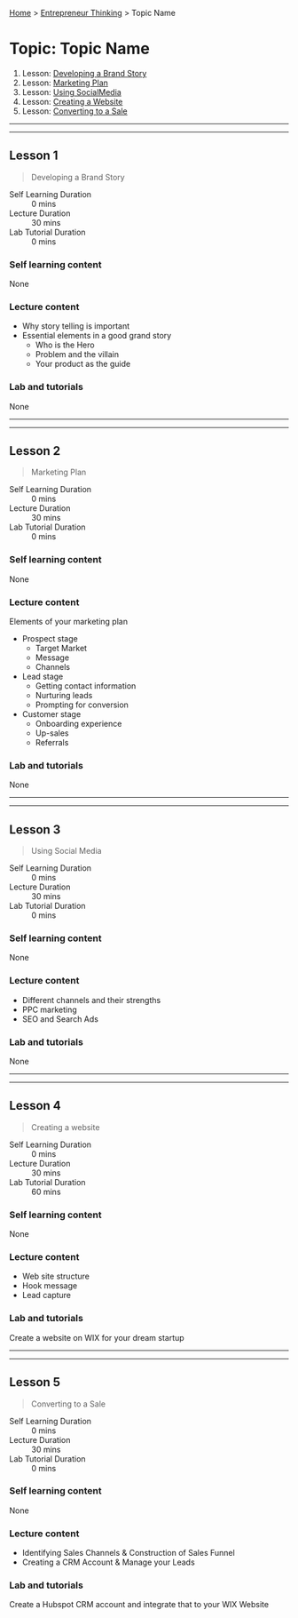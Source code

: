 [Home](../README.md) > [Entrepreneur Thinking](./README.md) > Topic Name

# Topic: Topic Name

1. Lesson: [Developing a Brand Story](#lesson-1)
1. Lesson: [Marketing Plan](#lesson-2)
1. Lesson: [Using SocialMedia](#lesson-3)
1. Lesson: [Creating a Website](#lesson-4)
1. Lesson: [Converting to a Sale](#lesson-5)

---

---

## Lesson 1

> Developing a Brand Story

<dl>
<dt>Self Learning Duration</dt>
<dd>0 mins</dd>
<dt>Lecture Duration</dt>
<dd>30 mins</dd>
<dt>Lab Tutorial Duration</dt>
<dd>0 mins</dd>
</dl>

### Self learning content

None

### Lecture content

- Why story telling is important
- Essential elements in a good grand story
  - Who is the Hero
  - Problem and the villain
  - Your product as the guide

### Lab and tutorials

None

---

---

## Lesson 2

> Marketing Plan

<dl>
<dt>Self Learning Duration</dt>
<dd>0 mins</dd>
<dt>Lecture Duration</dt>
<dd>30 mins</dd>
<dt>Lab Tutorial Duration</dt>
<dd>0 mins</dd>
</dl>

### Self learning content

None

### Lecture content

Elements of your marketing plan

- Prospect stage
  - Target Market
  - Message
  - Channels
- Lead stage
  - Getting contact information
  - Nurturing leads
  - Prompting for conversion
- Customer stage
  - Onboarding experience
  - Up-sales
  - Referrals

### Lab and tutorials

None

---

---

## Lesson 3

> Using Social Media

<dl>
<dt>Self Learning Duration</dt>
<dd>0 mins</dd>
<dt>Lecture Duration</dt>
<dd>30 mins</dd>
<dt>Lab Tutorial Duration</dt>
<dd>0 mins</dd>
</dl>

### Self learning content

None

### Lecture content

- Different channels and their strengths
- PPC marketing
- SEO and Search Ads

### Lab and tutorials

None

---

---

## Lesson 4

> Creating a website

<dl>
<dt>Self Learning Duration</dt>
<dd>0 mins</dd>
<dt>Lecture Duration</dt>
<dd>30 mins</dd>
<dt>Lab Tutorial Duration</dt>
<dd>60 mins</dd>
</dl>

### Self learning content

None

### Lecture content

- Web site structure
- Hook message
- Lead capture

### Lab and tutorials

Create a website on WIX for your dream startup

---

---

## Lesson 5

> Converting to a Sale

<dl>
<dt>Self Learning Duration</dt>
<dd>0 mins</dd>
<dt>Lecture Duration</dt>
<dd>30 mins</dd>
<dt>Lab Tutorial Duration</dt>
<dd>0 mins</dd>
</dl>

### Self learning content

None

### Lecture content

- Identifying Sales Channels & Construction of Sales Funnel
- Creating a CRM Account & Manage your Leads

### Lab and tutorials

Create a Hubspot CRM account and integrate that to your WIX Website
